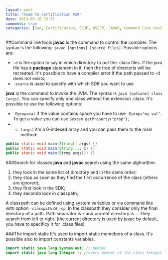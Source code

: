 ```yaml
---
layout: post
title: "Road to Certification #20"
date: 2013-07-16 15:51
comments: true
categories: [Sun, Certification, SCJP, OSCJP, JAVA6, Command line tools]
---
```

##Command line tools
**javac** is the command to control the compiler. The syntax is the following: `javac [options] [source files]`. Possible options are:

* `-d` is the option to say in which directory to put the .class files. If the java file has a **package** statement in it, then the tree of directoris will be recreated. It's possible to have a compiler error if the path passed to -d does not exists;
* `-source` is used to specify with which SDK you want to use

**java** is the command to invoke the JVM. The syntax is `java [options] class [args]`. You can specify only one class without the extension .class. It's possible to use the following options:

* `-Dprop=val` if the value contains space you have to use `-Dprop="my val"`. To get a value you can use `System.getProperty("prop");`
* - `[args]` it's a 0-indexed array and you can pass them to the main method:
<!-- more -->
``` java DECLARATION OF MAIN
public static void main(String[] args) {}
public static void main(String ... x) {}
public static void main(Strng args[]) {}
```

###Search for classes
**java** and **javac** search using the same alghorithm:

1. they look in the same list of directory and in the same order;
2. they stop as soon as they find the first occurrence of the class (others are ignored);
3. they first look in the SDK;
4. they secondo look in classpath;

A classpath can be defined using system variables or via command line with option `-classpath` or `-cp`. In the classpath they consider only the final directory of a path. Path separator is `:` and current directory is `.`. They search from left to right. (the current directory is used by javac by default, you have to specificy it for .class files)

###The import static
It's used to import static memebers of a class. It's possible also to import constants variables.
``` java IMPORT STATIC
import static java.lang.System.out; // member
import static java.lang.Integer.*; //every member of the class Integer
```
